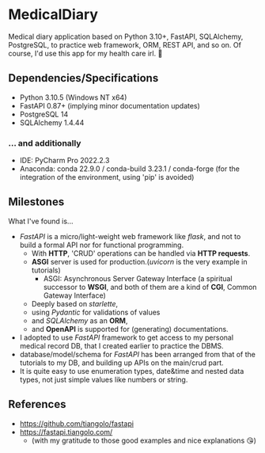 # MedicalDiary
Medical diary application based on Python 3.10+, FastAPI, SQLAlchemy, PostgreSQL, to practice web framework, ORM, REST API, and so on. Of course, I'd use this app for my health care irl. 🥴

## Dependencies/Specifications
* Python 3.10.5 (Windows NT x64)
* FastAPI 0.87+ (implying minor documentation updates)
* PostgreSQL 14
* SQLAlchemy 1.4.44
### ... and additionally
* IDE: PyCharm Pro 2022.2.3
* Anaconda: conda 22.9.0 / conda-build 3.23.1 / conda-forge (for the integration of the environment, using 'pip' is avoided)

## Milestones
What I've found is...
* *FastAPI* is a micro/light-weight web framework like *flask*, and not to build a formal API nor for functional programming.
  * With **HTTP**, 'CRUD' operations can be handled via **HTTP requests**.
  * **ASGI** server is used for production.(*uvicorn* is the very example in tutorials)
    * ASGI: Asynchronous Server Gateway Interface (a spiritual successor to **WSGI**, and both of them are a kind of **CGI**, Common Gateway Interface)
  * Deeply based on *starlette*,
  * using *Pydantic* for validations of values
  * and *SQLAlchemy* as an **ORM**,
  * and **OpenAPI** is supported for (generating) documentations.
* I adopted to use *FastAPI* framework to get access to my personal medical record DB, that I created earlier to practice the DBMS.
* database/model/schema for *FastAPI* has been arranged from that of the tutorials to my DB, and building up APIs on the main/crud part.
* It is quite easy to use enumeration types, date&time and nested data types, not just simple values like numbers or string. 


## References
* https://github.com/tiangolo/fastapi
* https://fastapi.tiangolo.com/
  * (with my gratitude to those good examples and nice explanations 😘)